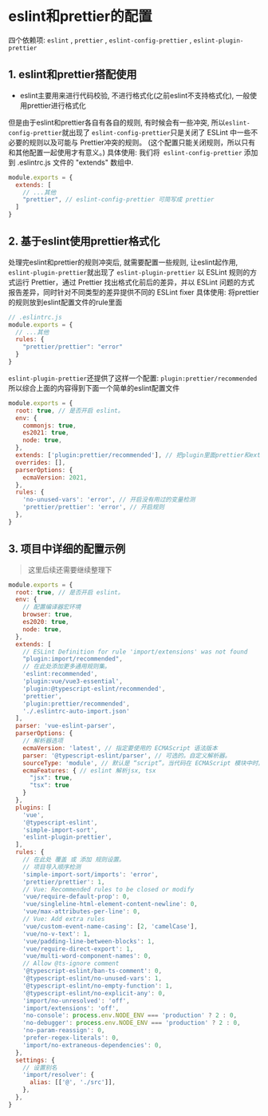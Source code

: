 # eslint和prettier的配置
四个依赖项: `eslint` 
, `prettier` 
, `eslint-config-prettier` 
, `eslint-plugin-prettier`

## 1. eslint和prettier搭配使用
- eslint主要用来进行代码校验, 不进行格式化(之前eslint不支持格式化), 一般使用prettier进行格式化

但是由于eslint和prettier各自有各自的规则, 有时候会有一些冲突, 所以`eslint-config-prettier`就出现了
`eslint-config-prettier`只是关闭了 ESLint 中一些不必要的规则以及可能与 Prettier冲突的规则。
(这个配置只能关闭规则，所以只有和其他配置一起使用才有意义。)
具体使用:
我们将` eslint-config-prettier` 添加到 .eslintrc.js 文件的 "extends" 数组中.
```javascript
module.exports = {
  extends: [
    // ...其他
    "prettier", // eslint-config-prettier 可简写成 prettier
  ]
}
```

## 2. 基于eslint使用prettier格式化
处理完eslint和prettier的规则冲突后, 就需要配置一些规则, 让eslint起作用, `eslint-plugin-prettier`就出现了
`eslint-plugin-prettier` 以 ESLint 规则的方式运行 Prettier，通过 Prettier 找出格式化前后的差异，并以 ESLint 问题的方式报告差异，同时针对不同类型的差异提供不同的 ESLint fixer
具体使用:
将prettier的规则放到eslint配置文件的rule里面
```js
// .eslintrc.js
module.exports = {
  // ...其他
  rules: {
    "prettier/prettier": "error"
  }
}
```

`eslint-plugin-prettier`还提供了这样一个配置: `plugin:prettier/recommended`
所以综合上面的内容得到下面一个简单的eslint配置文件
```javascript
module.exports = {
  root: true, // 是否开启 eslint。
  env: {
    commonjs: true,
    es2021: true,
    node: true,
  },
  extends: ['plugin:prettier/recommended'], // 把plugin里面prettier和extends里面prettier集成在一起
  overrides: [],
  parserOptions: {
    ecmaVersion: 2021,
  },
  rules: {
    'no-unused-vars': 'error', // 开启没有用过的变量检测
    'prettier/prettier': 'error', // 开启规则
  },
}
```

## 3. 项目中详细的配置示例
> 这里后续还需要继续整理下
```javascript
module.exports = {
  root: true, // 是否开启 eslint。
  env: {
    // 配置编译器宏环境
    browser: true,
    es2020: true,
    node: true,
  },
  extends: [
    // ESLint Definition for rule 'import/extensions' was not found
    "plugin:import/recommended",
    // 在此处添加更多通用规则集。
    'eslint:recommended',
    'plugin:vue/vue3-essential',
    'plugin:@typescript-eslint/recommended',
    'prettier',
    'plugin:prettier/recommended',
    './.eslintrc-auto-import.json'
  ],
  parser: 'vue-eslint-parser',
  parserOptions: {
    // 解析器选项
    ecmaVersion: 'latest', // 指定要使用的 ECMAScript 语法版本
    parser: '@typescript-eslint/parser', // 可选的。自定义解析器。
    sourceType: 'module', // 默认是 “script”。当代码在 ECMAScript 模块中时其值需设为 “module”。
    ecmaFeatures: { // eslint 解析jsx, tsx
      "jsx": true,
      "tsx": true
    }
  },
  plugins: [
    'vue',
    '@typescript-eslint',
    'simple-import-sort',
    'eslint-plugin-prettier',
  ],
  rules: {
    // 在此处 覆盖 或 添加 规则设置。
    // 项目导入顺序检测
    'simple-import-sort/imports': 'error',
    'prettier/prettier': 1,
    // Vue: Recommended rules to be closed or modify
    'vue/require-default-prop': 0,
    'vue/singleline-html-element-content-newline': 0,
    'vue/max-attributes-per-line': 0,
    // Vue: Add extra rules
    'vue/custom-event-name-casing': [2, 'camelCase'],
    'vue/no-v-text': 1,
    'vue/padding-line-between-blocks': 1,
    'vue/require-direct-export': 1,
    'vue/multi-word-component-names': 0,
    // Allow @ts-ignore comment
    '@typescript-eslint/ban-ts-comment': 0,
    '@typescript-eslint/no-unused-vars': 1,
    '@typescript-eslint/no-empty-function': 1,
    '@typescript-eslint/no-explicit-any': 0,
    'import/no-unresolved': 'off',
    'import/extensions': 'off',
    'no-console': process.env.NODE_ENV === 'production' ? 2 : 0,
    'no-debugger': process.env.NODE_ENV === 'production' ? 2 : 0,
    'no-param-reassign': 0,
    'prefer-regex-literals': 0,
    'import/no-extraneous-dependencies': 0,
  },
  settings: {
    // 设置别名
    'import/resolver': {
      alias: [['@', './src']],
    },
  },
}
```





